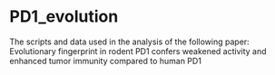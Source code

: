 # PD1_evolution
The scripts and data used in the analysis of the following paper: Evolutionary fingerprint in rodent PD1 confers weakened activity and enhanced tumor immunity compared to human PD1 

